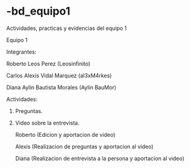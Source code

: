 # -bd_equipo1
Actividades, practicas y evidencias del equipo 1

Equipo 1 

Integrantes:

Roberto Leos Perez (Leosinfinito)

Carlos Alexis Vidal Marquez (al3xM4rkes)

Diana Aylin Bautista Morales (Aylin BauMor)

Actividades:
1. Preguntas.
2. Video sobre la entrevista.

   Roberto (Edicion y aportacion de video)

   Alexis (Realizacion de preguntas y aportacion al video)

   Diana (Realizacion de entrevista a la persona y aportacion al video)
